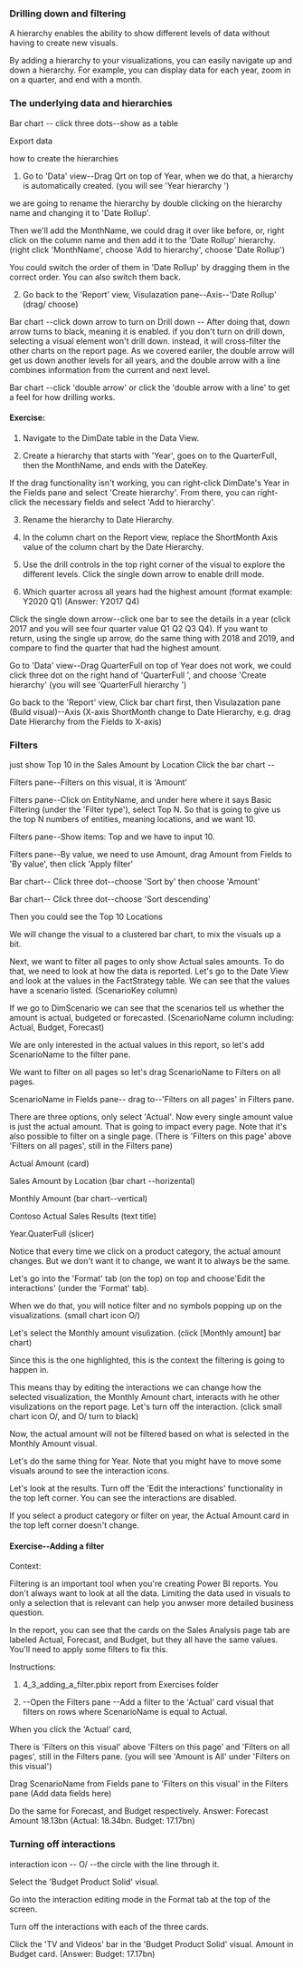 ### Drilling down and filtering
A hierarchy enables the ability to show different levels of data without having to create new visuals.

By adding a hierarchy to your visualizations, you can easily navigate up and down a hierarchy. For example, you can display data for each year, zoom in on a quarter, and end with a month.


### The underlying data and hierarchies
Bar chart -- click three dots--show as a table

Export data

how to create the hierarchies

1. Go to 'Data' view--Drag Qrt on top of Year, when we do that,  a hierarchy is automatically created. (you will see 'Year hierarchy ')

we are going to rename the hierarchy by double clicking on the hierarchy name and changing it to 'Date Rollup'.

Then we'll add the MonthName, we could drag it over like before, or, right click on the column name and then add it to the 'Date Rollup' hierarchy. (right click 'MonthName', choose 'Add to hierarchy', choose 'Date Rollup')

You could switch the order of them in 'Date Rollup' by dragging them in the correct order. You can also switch them back.

2. Go back to the 'Report' view, Visulazation pane--Axis--'Date Rollup' (drag/ choose)

Bar chart --click down arrow to turn on Drill down -- After doing that, down arrow turns to black, meaning it is enabled. if you don't turn on drill down, selecting a visual element won't drill down. instead, it will cross-filter the other charts on the report page. As we covered eariler, the double arrow will get us down another levels for all years, and the double arrow with a line combines information from the current and next level.

Bar chart --click 'double arrow'  or click the 'double arrow with a line' to get a feel for how drilling works.

#### Exercise:
1. Navigate to the DimDate table in the Data View.

2. Create a hierarchy that starts with 'Year', goes on to the QuarterFull, then the MonthName, and ends with the DateKey.

If the drag functionality isn't working, you can right-click DimDate's Year in the Fields pane and select 'Create hierarchy'. From there, you can right-click the necessary fields and select 'Add to hierarchy'.

3. Rename the hierarchy to Date Hierarchy.

4. In the column chart on the Report view, replace the ShortMonth Axis value of the column chart by the Date Hierarchy.

5. Use the drill controls in the top right corner of the visual to explore the different levels. Click the single down arrow to enable drill mode.

6. Which quarter across all years had the highest amount (format example: Y2020 Q1)  (Answer: Y2017 Q4)

Click the single down arrow--click one bar to see the details in a year (click 2017 and you will see four quarter value Q1 Q2 Q3 Q4). If you want to return, using the single up arrow, do the same thing with 2018 and 2019, and compare to find the quarter that had the highest amount.


Go to 'Data' view--Drag QuarterFull on top of Year does not work, we could click three dot on the right hand of 'QuarterFull ', and choose 'Create hierarchy' (you will see 'QuarterFull hierarchy ')

Go back to the 'Report' view, Click bar chart first, then Visulazation pane (Build visual)--Axis (X-axis ShortMonth change to Date Hierarchy, e.g. drag Date Hierarchy from the Fields to X-axis)


### Filters
just show Top 10 in the Sales Amount by Location
Click the bar chart --

Filters pane--Filters on this visual, it is 'Amount'

Filters pane--Click on EntityName, and under here where it says Basic Filtering (under the 'Filter type'), select Top N. So that is going to give us the top N numbers of entities, meaning locations, and we want 10. 

Filters pane--Show items: Top and we have to input 10. 

Filters pane--By value, we need to use Amount, drag Amount from Fields to 'By value', then click 'Apply filter'


Bar chart-- Click three dot--choose 'Sort by' then choose 'Amount'

Bar chart-- Click three dot--choose 'Sort descending'

Then you could see the Top 10 Locations


We will change the visual to a clustered bar chart, to mix the visuals up a bit.

Next, we want to filter all pages to only show Actual sales amounts. To do that, we need to look at how the data is reported. Let's go to the Date View and look at the values in the FactStrategy table. We can see that the values have a scenario listed. (ScenarioKey column)

If we go to DimScenario we can see that the scenarios tell us whether the amount is actual, budgeted or forecasted. (ScenarioName column including: Actual, Budget, Forecast)

We are only interested in the actual values in this report, so let's add ScenarioName to the filter pane.

We want to filter on all pages so let's drag ScenarioName to Filters on all pages.

ScenarioName in Fields pane-- drag to--'Filters on all pages' in Filters pane.

There are three options, only select 'Actual'. Now every single amount value is just the actual amount. That is going to impact every page. Note that it's also possible to filter on a single page. (There is 'Filters on this page' above 'Filters on all pages', still in the Filters pane)

Actual Amount (card)

Sales Amount by Location   (bar chart --horizental)   

Monthly Amount  (bar chart--vertical)

Contoso Actual Sales Results (text title)

Year.QuaterFull  (slicer)

Notice that every time we click on a product category, the actual amount changes. But we don't want it to change, we want it to always be the same.

Let's go into the 'Format' tab (on the top) on top and choose'Edit the interactions' (under the 'Format' tab).

When we do that, you will notice filter and no symbols popping up on the visualizations. (small chart icon O/)

Let's select the Monthly amount visulization. (click [Monthly amount] bar chart)

Since this is the one highlighted, this is the context the filtering is going to happen in.

This means thay by editing the interactions we can change how the selected visualization, the Monthly Amount chart, interacts with he other visulizations on the report page. Let's turn off the interaction. (click small chart icon O/, and O/ turn to black)

Now, the actual amount will not be filtered based on what is selected in the Monthly Amount visual. 

Let's do the same thing for Year. Note that you might have to move some visuals around to see the interaction icons.

Let's look at the results. Turn off the 'Edit the interactions' functionality in the top left corner. You can see the interactions are disabled.

If you select a product category or filter on year, the Actual Amount card in the top left corner doesn't change. 


#### Exercise--Adding a filter

Context:

Filtering is an important tool when you're creating Power BI reports. You don't always want to look at all the data. Limiting the data used in visuals to only a selection that is relevant can help you anwser more detailed business question.

In the report, you can see that the cards on the Sales Analysis page tab are labeled Actual, Forecast, and Budget, but they all have the same values. You'll need to apply some filters to fix this.

Instructions:

1. 4_3_adding_a_filter.pbix report from Exercises folder

2. --Open the Filters pane
--Add a filter to the 'Actual' card visual that filters on rows where ScenarioName is equal to Actual.

When you click the 'Actual' card, 

There is 'Filters on this visual' above 'Filters on this page' and 'Filters on all pages', still in the Filters pane. (you will see 'Amount is All' under 'Filters on this visual')

Drag ScenarioName from Fields pane to 'Filters on this visual' in the Filters pane (Add data fields here)

Do the same for Forecast, and Budget respectively. Answer: Forecast Amount 18.13bn  (Actual: 18.34bn. Budget: 17.17bn)

### Turning off interactions
interaction icon -- O/ --the circle with the line through it.

Select the 'Budget Product Solid' visual.

Go into the interaction editing mode in the Format tab at the top of the screen.

Turn off the interactions with each of the three cards.

Click the 'TV and Videos' bar in the 'Budget Product Solid' visual. Amount in Budget card. (Answer: Budget: 17.17bn)

